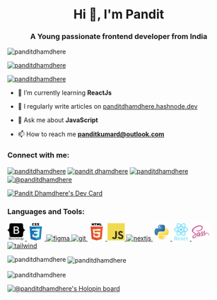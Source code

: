 <h1 align="center">Hi 👋, I'm Pandit</h1>
<h3 align="center">A Young passionate frontend developer from India</h3>

<p align="left"> <img src="https://komarev.com/ghpvc/?username=panditdhamdhere&label=Profile%20views&color=0e75b6&style=flat" alt="panditdhamdhere" /> </p>

<p align="left"> <a href="https://github.com/ryo-ma/github-profile-trophy"><img src="https://github-profile-trophy.vercel.app/?username=panditdhamdhere" alt="panditdhamdhere" /></a> </p>

<p align="left"> <a href="https://twitter.com/panditdhamdhere" target="blank"><img src="https://img.shields.io/twitter/follow/panditdhamdhere?logo=twitter&style=for-the-badge" alt="panditdhamdhere" /></a> </p>

- 🌱 I’m currently learning **ReactJs**

- 📝 I regularly write articles on [panditdhamdhere.hashnode.dev](panditdhamdhere.hashnode.dev)

- 💬 Ask me about **JavaScript**

- 📫 How to reach me **panditkumard@outlook.com**

<h3 align="left">Connect with me:</h3>
<p align="left">
<a href="https://twitter.com/panditdhamdhere" target="blank"><img align="center" src="https://raw.githubusercontent.com/rahuldkjain/github-profile-readme-generator/master/src/images/icons/Social/twitter.svg" alt="panditdhamdhere" height="30" width="40" /></a>
<a href="https://linkedin.com/in/pandit dhamdhere" target="blank"><img align="center" src="https://raw.githubusercontent.com/rahuldkjain/github-profile-readme-generator/master/src/images/icons/Social/linked-in-alt.svg" alt="pandit dhamdhere" height="30" width="40" /></a>
<a href="https://instagram.com/panditdhamdhere" target="blank"><img align="center" src="https://raw.githubusercontent.com/rahuldkjain/github-profile-readme-generator/master/src/images/icons/Social/instagram.svg" alt="panditdhamdhere" height="30" width="40" /></a>
<a href="https://hashnode.com/@panditdhamdhere" target="blank"><img align="center" src="https://raw.githubusercontent.com/rahuldkjain/github-profile-readme-generator/master/src/images/icons/Social/hashnode.svg" alt="@panditdhamdhere" height="30" width="40" /></a>
</p>

<a href="https://app.daily.dev/panditdhamdhere"><img src="https://api.daily.dev/devcards/3393aa5336a6424f83573e280d50f0fa.png?r=xrp" width="400" alt="Pandit Dhamdhere's Dev Card"/></a>

<h3 align="left">Languages and Tools:</h3>
<p align="left"> <a href="https://getbootstrap.com" target="_blank" rel="noreferrer"> <img src="https://raw.githubusercontent.com/devicons/devicon/master/icons/bootstrap/bootstrap-plain-wordmark.svg" alt="bootstrap" width="40" height="40"/> </a> <a href="https://www.w3schools.com/css/" target="_blank" rel="noreferrer"> <img src="https://raw.githubusercontent.com/devicons/devicon/master/icons/css3/css3-original-wordmark.svg" alt="css3" width="40" height="40"/> </a> <a href="https://www.figma.com/" target="_blank" rel="noreferrer"> <img src="https://www.vectorlogo.zone/logos/figma/figma-icon.svg" alt="figma" width="40" height="40"/> </a> <a href="https://git-scm.com/" target="_blank" rel="noreferrer"> <img src="https://www.vectorlogo.zone/logos/git-scm/git-scm-icon.svg" alt="git" width="40" height="40"/> </a> <a href="https://www.w3.org/html/" target="_blank" rel="noreferrer"> <img src="https://raw.githubusercontent.com/devicons/devicon/master/icons/html5/html5-original-wordmark.svg" alt="html5" width="40" height="40"/> </a> <a href="https://developer.mozilla.org/en-US/docs/Web/JavaScript" target="_blank" rel="noreferrer"> <img src="https://raw.githubusercontent.com/devicons/devicon/master/icons/javascript/javascript-original.svg" alt="javascript" width="40" height="40"/> </a> <a href="https://nextjs.org/" target="_blank" rel="noreferrer"> <img src="https://cdn.worldvectorlogo.com/logos/nextjs-2.svg" alt="nextjs" width="40" height="40"/> </a> <a href="https://www.python.org" target="_blank" rel="noreferrer"> <img src="https://raw.githubusercontent.com/devicons/devicon/master/icons/python/python-original.svg" alt="python" width="40" height="40"/> </a> <a href="https://reactjs.org/" target="_blank" rel="noreferrer"> <img src="https://raw.githubusercontent.com/devicons/devicon/master/icons/react/react-original-wordmark.svg" alt="react" width="40" height="40"/> </a> <a href="https://sass-lang.com" target="_blank" rel="noreferrer"> <img src="https://raw.githubusercontent.com/devicons/devicon/master/icons/sass/sass-original.svg" alt="sass" width="40" height="40"/> </a> <a href="https://tailwindcss.com/" target="_blank" rel="noreferrer"> <img src="https://www.vectorlogo.zone/logos/tailwindcss/tailwindcss-icon.svg" alt="tailwind" width="40" height="40"/> </a> </p>

<p><img align="left" src="https://github-readme-stats.vercel.app/api/top-langs?username=panditdhamdhere&show_icons=true&locale=en&layout=compact" alt="panditdhamdhere" /></p>

<p>&nbsp;<img align="center" src="https://github-readme-stats.vercel.app/api?username=panditdhamdhere&show_icons=true&locale=en" alt="panditdhamdhere" /></p>

<p><img align="center" src="https://github-readme-streak-stats.herokuapp.com/?user=panditdhamdhere&" alt="panditdhamdhere" /></p>

[![@panditdhamdhere's Holopin board](https://holopin.io/api/user/board?user=panditdhamdhere)](https://holopin.io/@panditdhamdhere)

